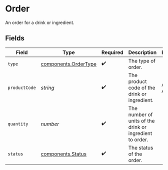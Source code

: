 # Order

An order for a drink or ingredient.


## Fields

| Field                                                        | Type                                                         | Required                                                     | Description                                                  | Example                                                      |
| ------------------------------------------------------------ | ------------------------------------------------------------ | ------------------------------------------------------------ | ------------------------------------------------------------ | ------------------------------------------------------------ |
| `type`                                                       | [components.OrderType](../../models/components/ordertype.md) | :heavy_check_mark:                                           | The type of order.                                           |                                                              |
| `productCode`                                                | *string*                                                     | :heavy_check_mark:                                           | The product code of the drink or ingredient.                 | AC-A2DF3                                                     |
| `quantity`                                                   | *number*                                                     | :heavy_check_mark:                                           | The number of units of the drink or ingredient to order.     |                                                              |
| `status`                                                     | [components.Status](../../models/components/status.md)       | :heavy_check_mark:                                           | The status of the order.                                     |                                                              |